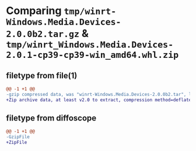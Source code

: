 # Comparing `tmp/winrt-Windows.Media.Devices-2.0.0b2.tar.gz` & `tmp/winrt_Windows.Media.Devices-2.0.1-cp39-cp39-win_amd64.whl.zip`

## filetype from file(1)

```diff
@@ -1 +1 @@
-gzip compressed data, was "winrt-Windows.Media.Devices-2.0.0b2.tar", last modified: Sat Dec  2 18:23:38 2023, max compression
+Zip archive data, at least v2.0 to extract, compression method=deflate
```

## filetype from diffoscope

```diff
@@ -1 +1 @@
-GzipFile
+ZipFile
```

